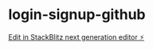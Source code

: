 # login-signup-github

[Edit in StackBlitz next generation editor ⚡️](https://stackblitz.com/~/github.com/avijit-shihaan/login-signup-github)
